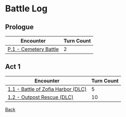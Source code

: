 # Battle Log

## Prologue

| Encounter                                                                                 | Turn Count |
| ----------------------------------------------------------------------------------------- | ---------- |
| [P.1 - Cemetery Battle](P.1%20-%20Cemetery%20Battle.md)                                   | 2          |

## Act 1

| Encounter                                                                                 | Turn Count |
| ----------------------------------------------------------------------------------------- | ---------- |
| [1.1 - Battle of Zofia Harbor (DLC)](<1.1%20-%20Battle%20of%20Zofia%20Harbor%20(DLC).md>) | 5          |
| [1.2 - Outpost Rescue (DLC)](<1.2%20-%20Outpost%20Rescue%20(DLC).md>)                     | 10         |

[Back](../README.md)
